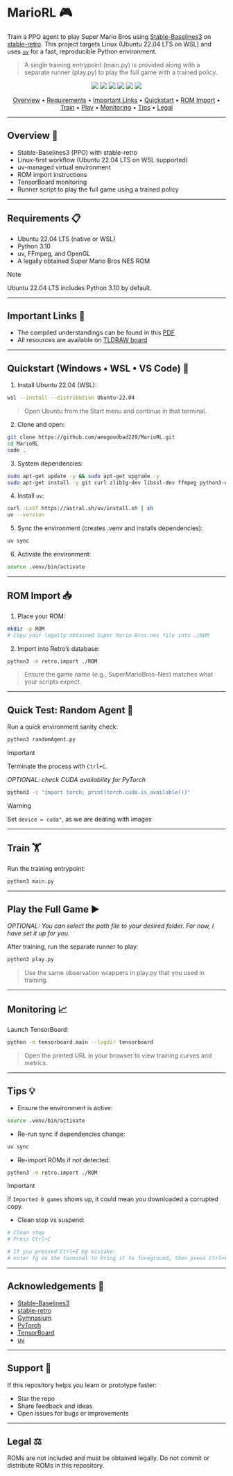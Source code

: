# MarioRL 🎮

Train a PPO agent to play Super Mario Bros using [Stable-Baselines3](https://github.com/DLR-RM/stable-baselines3) on [stable-retro](https://stable-retro.farama.org/index.html#). This project targets Linux (Ubuntu 22.04 LTS on WSL) and uses [`uv`](https://docs.astral.sh/uv/guides/projects/) for a fast, reproducible Python environment. 
> A single training entrypoint (main.py) is provided along with a separate runner (play.py) to play the full game with a trained policy.

<p align="center">
  <img src="https://img.shields.io/badge/Python-3.10-blue?logo=python" />
  <img src="https://img.shields.io/badge/RL-PPO-orange" />
  <img src="https://img.shields.io/badge/Framework-Stable--Baselines3-2ea44f" />
  <img src="https://img.shields.io/badge/Emulator-stable--retro-d73a49" />
  <img src="https://img.shields.io/badge/Backend-PyTorch-ee4c2c?logo=pytorch" />
  <img src="https://img.shields.io/badge/Env%20Manager-uv-7c3aed" />
</p>

<p align="center">
  <a href="#overview">Overview</a> •
  <a href="#requirements">Requirements</a> •
  <a href="#important-links">Important Links</a> •
  <a href="#quickstart-windows--wsl--vs-code">Quickstart</a> •
  <a href="#rom-import">ROM Import</a> •
  <a href="#train">Train</a> •
  <a href="#play-the-full-game">Play</a> •
  <a href="#monitoring">Monitoring</a> •
  <a href="#tips">Tips</a> •
  <a href="#legal">Legal</a>
</p>

---

## Overview 🧭

- Stable-Baselines3 (PPO) with stable-retro
- Linux-first workflow (Ubuntu 22.04 LTS on WSL supported)
- uv-managed virtual environment
- ROM import instructions
- TensorBoard monitoring
- Runner script to play the full game using a trained policy


---

## Requirements 📋

- Ubuntu 22.04 LTS (native or WSL)
- Python 3.10
- uv, FFmpeg, and OpenGL
- A legally obtained Super Mario Bros NES ROM

> [!NOTE]
> Ubuntu 22.04 LTS includes Python 3.10 by default.

---
## Important Links 🔗

- The compiled understandings can be found in this [PDF](https://jumpshare.com/share/rktyYJu2MsWSoJvxOwcG)
- All resources are available on [TLDRAW board](https://www.tldraw.com/f/T6oHe2VW4S5P4fRhE0Aqv?d=v2479.1132.1820.864.EPwSiQalDCLRnIXbqC-Kl)

---

## Quickstart (Windows • WSL • VS Code) 🚀

1) Install Ubuntu 22.04 (WSL):
```bash
wsl --install --distribution Ubuntu-22.04
```

> Open Ubuntu from the Start menu and continue in that terminal.

2) Clone and open:
```bash
git clone https://github.com/amugoodbad229/MarioRL.git
cd MarioRL
code .
```

3) System dependencies:
```bash
sudo apt-get update -y && sudo apt-get upgrade -y
sudo apt-get install -y git curl zlib1g-dev libssl-dev ffmpeg python3-opengl
```

4) Install `uv`:
```bash
curl -LsSf https://astral.sh/uv/install.sh | sh
uv --version
```

5) Sync the environment (creates .venv and installs dependencies):
```bash
uv sync
```

6) Activate the environment:
```bash
source .venv/bin/activate
```

---

## ROM Import 📥

1) Place your ROM:
```bash
mkdir -p ROM
# Copy your legally obtained Super Mario Bros.nes file into ./ROM
```

2) Import into Retro’s database:
```bash
python3 -m retro.import ./ROM
```

> Ensure the game name (e.g., SuperMarioBros-Nes) matches what your scripts expect.

---
## Quick Test: Random Agent 🧪

Run a quick environment sanity check:
```bash
python3 randomAgent.py
```
> [!IMPORTANT]
> Terminate the process with `Ctrl+C`.

*OPTIONAL: check CUDA availability for PyTorch*

```bash
python3 -c "import torch; print(torch.cuda.is_available())"
```
> [!WARNING]
> Set `device = cuda"`, as we are dealing with images
---

## Train 🏋️

Run the training entrypoint:
```bash
python3 main.py
```
---

## Play the Full Game ▶️

*OPTIONAL: You can select the path file to your desired folder. For now, I have set it up for you.*

After training, run the separate runner to play:
```bash
python3 play.py
```

> Use the same observation wrappers in play.py that you used in training.

---

## Monitoring 📈

Launch TensorBoard:
```bash
python -m tensorboard.main --logdir tensorboard
```

> Open the printed URL in your browser to view training curves and metrics.

---

## Tips 💡

- Ensure the environment is active:
```bash
source .venv/bin/activate
```

- Re-run sync if dependencies change:
```bash
uv sync
```

- Re-import ROMs if not detected:
```bash
python3 -m retro.import ./ROM
```
> [!IMPORTANT] 
> If `Imported 0 games` shows up, it could mean you downloaded a corrupted copy.
 
- Clean stop vs suspend:
```bash
# Clean stop
# Press Ctrl+C

# If you pressed Ctrl+Z by mistake:
# enter fg on the terminal to bring it to foreground, then press Ctrl+C
```
---
## Acknowledgements 🙏

- [Stable-Baselines3](https://github.com/DLR-RM/stable-baselines3)  
- [stable-retro](https://stable-retro.farama.org/)  
- [Gymnasium](https://github.com/Farama-Foundation/Gymnasium)  
- [PyTorch](https://pytorch.org/)  
- [TensorBoard](https://www.tensorflow.org/tensorboard)  
- [uv](https://docs.astral.sh/uv/)  

---

## Support 🤝

If this repository helps you learn or prototype faster:
- Star the repo
- Share feedback and ideas
- Open issues for bugs or improvements

---
## Legal ⚖️

ROMs are not included and must be obtained legally. Do not commit or distribute ROMs in this repository.
